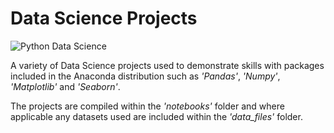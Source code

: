 # Data Science Projects

![Python Data Science](https://wl-portfolio.s3.eu-west-2.amazonaws.com/images/python_data_science.png)

A variety of Data Science projects used to demonstrate skills with packages included in the Anaconda distribution such as _'Pandas'_, _'Numpy'_, _'Matplotlib'_ and _'Seaborn'_.

The projects are compiled within the _'notebooks'_ folder and where applicable any datasets used are included within the _'data_files'_ folder.
